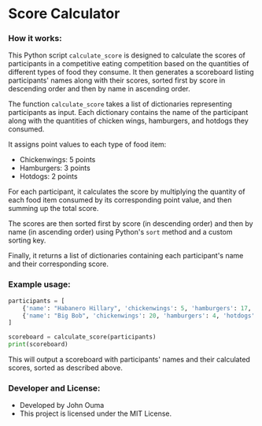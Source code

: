 # **Score Calculator**

### How it works:

This Python script `calculate_score` is designed to calculate the scores of participants in a competitive eating competition based on the quantities of different types of food they consume. It then generates a scoreboard listing participants' names along with their scores, sorted first by score in descending order and then by name in ascending order.

The function `calculate_score` takes a list of dictionaries representing participants as input. Each dictionary contains the name of the participant along with the quantities of chicken wings, hamburgers, and hotdogs they consumed.

It assigns point values to each type of food item:
- Chickenwings: 5 points
- Hamburgers: 3 points
- Hotdogs: 2 points

For each participant, it calculates the score by multiplying the quantity of each food item consumed by its corresponding point value, and then summing up the total score.

The scores are then sorted first by score (in descending order) and then by name (in ascending order) using Python's `sort` method and a custom sorting key.

Finally, it returns a list of dictionaries containing each participant's name and their corresponding score.

### Example usage:

```python
participants = [
    {'name': "Habanero Hillary", 'chickenwings': 5, 'hamburgers': 17, 'hotdogs': 11},
    {'name': "Big Bob", 'chickenwings': 20, 'hamburgers': 4, 'hotdogs': 11}
]

scoreboard = calculate_score(participants)
print(scoreboard)
```

This will output a scoreboard with participants' names and their calculated scores, sorted as described above.

### Developer and License:

- Developed by John Ouma
- This project is licensed under the MIT License.